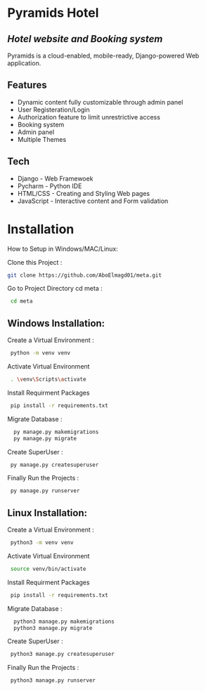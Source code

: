 # Pyramids Hotel
## _Hotel website and Booking system_



Pyramids is a cloud-enabled, mobile-ready, Django-powered Web application.


## Features

- Dynamic content fully customizable through admin panel
- User Registeration/Login
- Authorization feature to limit unrestrictive access
- Booking system
- Admin panel
- Multiple Themes


## Tech

- Django - Web Framewoek
- Pycharm - Python IDE
- HTML/CSS - Creating and Styling Web pages 
- JavaScript - Interactive content and Form validation


# Installation
How to Setup in Windows/MAC/Linux:

Clone this Project :

```sh
git clone https://github.com/AboElmagd01/meta.git
```

Go to Project Directory cd meta :
```sh
 cd meta
```
## Windows Installation:

Create a Virtual Environment :
```sh 
 python -m venv venv
```
Activate Virtual Environment 
```sh
 . \venv\Scripts\activate
```
Install Requirment Packages
```sh
 pip install -r requirements.txt
```
Migrate Database :
```sh
  py manage.py makemigrations
  py manage.py migrate
```
Create SuperUser :
```sh
 py manage.py createsuperuser
 ```
Finally Run the Projects :
```sh
 py manage.py runserver
```

## Linux Installation:

Create a Virtual Environment :
```sh 
 python3 -m venv venv
```
Activate Virtual Environment 
```sh
 source venv/bin/activate
```
Install Requirment Packages
```sh
 pip install -r requirements.txt
```
Migrate Database :
```sh
  python3 manage.py makemigrations
  python3 manage.py migrate
```
Create SuperUser :
```sh
 python3 manage.py createsuperuser
 ```
Finally Run the Projects :
```sh
 python3 manage.py runserver
```
